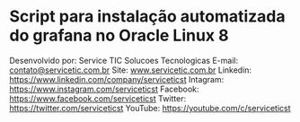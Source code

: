# Script para instalação automatizada do grafana no Oracle Linux 8

  Desenvolvido por: Service TIC Solucoes Tecnologicas
            E-mail: contato@servicetic.com.br
              Site: www.servicetic.com.br
          Linkedin: https://www.linkedin.com/company/serviceticst
          Intagram: https://www.instagram.com/serviceticst
          Facebook: https://www.facebook.com/serviceticst
           Twitter: https://twitter.com/serviceticst
           YouTube: https://youtube.com/c/serviceticst
